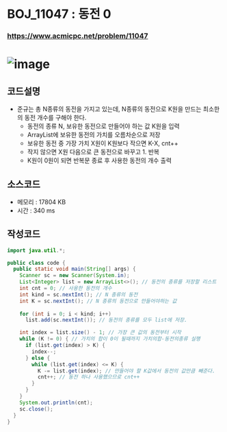 # BOJ_11047 : 동전 0

### https://www.acmicpc.net/problem/11047
# ![image](https://user-images.githubusercontent.com/96826443/160874636-0403142c-014a-44e6-aacb-ab568b6d241c.png)


## 코드설명
* 준규는 총 N종류의 동전을 가지고 있는데, N종류의 동전으로 K원을 만드는 최소한의 동전 개수를 구해야 한다.
  * 동전의 종류 N, 보유한 동전으로 만들어야 하는 값 K원을 입력
  * ArrayList에 보유한 동전의 가치를 오름차순으로 저장
  * 보유한 동전 중 가장 가치 X원이 K원보다 작으면 K-X, cnt++
  * 작지 않으면 X원 다음으로 큰 동전으로 바꾸고 1. 반복
  * K원이 0원이 되면 반복문 종료 후 사용한 동전의 개수 출력

## 소스코드
* 메모리 : 17804 KB
* 시간 : 340 ms

## 작성코드
```java
import java.util.*;

public class code {
  public static void main(String[] args) {
    Scanner sc = new Scanner(System.in);
    List<Integer> list = new ArrayList<>(); // 동전의 종류를 저장할 리스트
    int cnt = 0; // 사용한 동전의 개수
    int kind = sc.nextInt(); // N 종류의 동전
    int K = sc.nextInt(); // N 종류의 동전으로 만들어야하는 값
    
    for (int i = 0; i < kind; i++)
      list.add(sc.nextInt()); // 동전의 종류를 모두 list에 저장.

    int index = list.size() - 1; // 가장 큰 값의 동전부터 시작
    while (K != 0) { // 가치의 합이 0이 될때까지 가치의합-동전의종류 실행
      if (list.get(index) > K) {
        index--;
      } else {
        while (list.get(index) <= K) {
          K -= list.get(index); // 만들어야 할 K값에서 동전의 값만큼 빼준다.
          cnt++; // 동전 하나 사용했으므로 cnt++
        }
      }
    }
    System.out.println(cnt);
    sc.close(); 
  }
}
```

